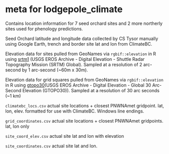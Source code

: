 # meta for lodgepole_climate 

Contains location information for 7 seed orchard sites and 2 more northerly sites used for phenology predictions. 

Seed Orchard latitude and longitude data collected by CS Tysor manually using Google Earth, trench and border site lat and lon from ClimateBC. 

Elevation data for sites pulled from GeoNames via `rgbif::elevation` in R using [srtm1](https://doi.org/10.5066/F7PR7TFT) (USGS EROS Archive - Digital Elevation - Shuttle Radar Topography Mission (SRTM) Global). Sampled at a resolution of 2 arc-second by 1 arc-second (~60m x 30m).

Elevation data for grid squares pulled from GeoNames via `rgbif::elevation` in R using [gtopo30](https://doi.org/10.5066/F7DF6PQS)(USGS EROS Archive - Digital Elevation - Global 30 Arc-Second Elevation (GTOPO30)). Sampled at a resolution of 30 arc seconds (~1 km)

`climatebc_locs.csv` actual site locations + closest PNWNAmet gridpoint. lat, lon, elev. formatted for use with ClimateBC. Windows line endings.

`grid_coordinates.csv` actual site locations + closest PNWNAmet gridpoints. lat, lon only

`site_coord_elev.csv` actual site lat and lon with elevation

`site_coordinates.csv` actual site lat and lon. 
